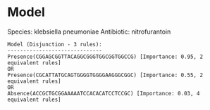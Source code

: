 
# Model

Species: klebsiella pneumoniae
Antibiotic: nitrofurantoin

```
Model (Disjunction - 3 rules):
------------------------------
Presence(CGGAGCGGTTACAGGCGGGTGGCGGTGGCCG) [Importance: 0.95, 2 equivalent rules]
OR
Presence(CGCATTATGCAGTGGGGTGGGGAAGGGCGGC) [Importance: 0.55, 2 equivalent rules]
OR
Absence(ACCGCTGCGGAAAAATCCACACATCCTCCGC) [Importance: 0.03, 4 equivalent rules]

```

